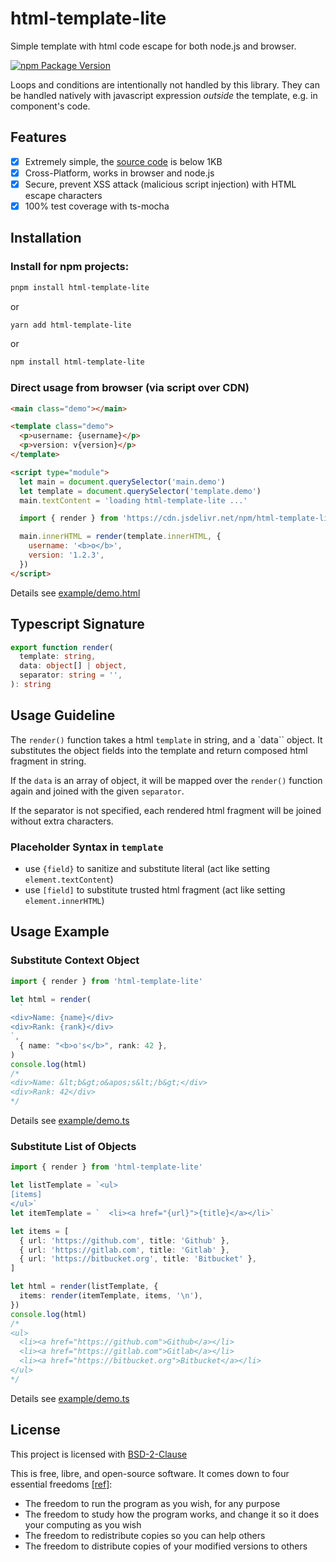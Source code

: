 # html-template-lite

Simple template with html code escape for both node.js and browser.

[![npm Package Version](https://img.shields.io/npm/v/html-template-lite.svg?maxAge=3600)](https://www.npmjs.com/package/html-template-lite)

Loops and conditions are intentionally not handled by this library. They can be handled natively with javascript expression _outside_ the template, e.g. in component's code.

## Features

- [x] Extremely simple, the [source code](./src/index.ts) is below 1KB
- [x] Cross-Platform, works in browser and node.js
- [x] Secure, prevent XSS attack (malicious script injection) with HTML escape characters
- [x] 100% test coverage with ts-mocha

## Installation

### Install for npm projects:

```bash
pnpm install html-template-lite
```

or

```bash
yarn add html-template-lite
```

or

```bash
npm install html-template-lite
```

### Direct usage from browser (via script over CDN)

```html
<main class="demo"></main>

<template class="demo">
  <p>username: {username}</p>
  <p>version: v{version}</p>
</template>

<script type="module">
  let main = document.querySelector('main.demo')
  let template = document.querySelector('template.demo')
  main.textContent = 'loading html-template-lite ...'

  import { render } from 'https://cdn.jsdelivr.net/npm/html-template-lite@1/dist/esm/index.js'

  main.innerHTML = render(template.innerHTML, {
    username: '<b>o</b>',
    version: '1.2.3',
  })
</script>
```

Details see [example/demo.html](./example/demo.html)

## Typescript Signature

```typescript
export function render(
  template: string,
  data: object[] | object,
  separator: string = '',
): string
```

## Usage Guideline

The `render()` function takes a html `template` in string, and a `data`` object. It substitutes the object fields into the template and return composed html fragment in string.

If the `data` is an array of object, it will be mapped over the `render()` function again and joined with the given `separator`.

If the separator is not specified, each rendered html fragment will be joined without extra characters.

### Placeholder Syntax in `template`

- use `{field}` to sanitize and substitute literal (act like setting `element.textContent`)
- use `[field]` to substitute trusted html fragment (act like setting `element.innerHTML`)

## Usage Example

### Substitute Context Object

```typescript
import { render } from 'html-template-lite'

let html = render(
  `
<div>Name: {name}</div>
<div>Rank: {rank}</div>
`,
  { name: "<b>o's</b>", rank: 42 },
)
console.log(html)
/*
<div>Name: &lt;b&gt;o&apos;s&lt;/b&gt;</div>
<div>Rank: 42</div>
*/
```

Details see [example/demo.ts](./example/demo.ts)

### Substitute List of Objects

```typescript
import { render } from 'html-template-lite'

let listTemplate = `<ul>
[items]
</ul>`
let itemTemplate = `  <li><a href="{url}">{title}</a></li>`

let items = [
  { url: 'https://github.com', title: 'Github' },
  { url: 'https://gitlab.com', title: 'Gitlab' },
  { url: 'https://bitbucket.org', title: 'Bitbucket' },
]

let html = render(listTemplate, {
  items: render(itemTemplate, items, '\n'),
})
console.log(html)
/*
<ul>
  <li><a href="https://github.com">Github</a></li>
  <li><a href="https://gitlab.com">Gitlab</a></li>
  <li><a href="https://bitbucket.org">Bitbucket</a></li>
</ul>
*/
```

Details see [example/demo.ts](./example/demo.ts)

## License

This project is licensed with [BSD-2-Clause](./LICENSE)

This is free, libre, and open-source software. It comes down to four essential freedoms [[ref]](https://seirdy.one/2021/01/27/whatsapp-and-the-domestication-of-users.html#fnref:2):

- The freedom to run the program as you wish, for any purpose
- The freedom to study how the program works, and change it so it does your computing as you wish
- The freedom to redistribute copies so you can help others
- The freedom to distribute copies of your modified versions to others
